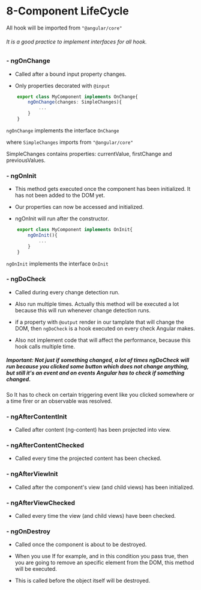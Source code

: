 # 8-Component LifeCycle

All hook will be imported from ```"@angular/core"```

###### It is a good practice to implement interfaces for all hook.

### - ngOnChange
- Called after a bound input property changes.

- Only properties decorated with ```@input```

```ts
    export class MyComponent implements OnChange{
        ngOnChange(changes: SimpleChanges){
            ...     
        }
    }
```
```ngOnChange``` implements the interface ```OnChange```

where ```SimpleChanges``` imports from ```"@angular/core"```

SimpleChanges contains properties: currentValue, firstChange and previousValues.

### - ngOnInit
- This method gets executed once the component has been initialized. It has not been added to the DOM yet.

- Our properties can now be accessed and initialized.

- ngOnInit will run after the constructor.

```ts
    export class MyComponent implements OnInit{
        ngOnInit(){
            ...     
        }
    }
```
```ngOnInit``` implements the interface ```OnInit```

### - ngDoCheck
- Called during every change detection run.

- Also run multiple times. Actually this method will be executed a lot because this will run whenever change detection runs.

- if a property with ```@output``` render in our tamplate that will change the DOM, then ```ngDoCheck``` is a hook executed on every check Angular makes.

- Also not implement code that will affect the performance, because this hook calls multiple time.

##### Important: Not just if something changed, a lot of times ngDoCheck will run because you clicked some button which does not change anything, but still it's an event and on events Angular has to check if something changed.
So It has to check on certain triggering event like you clicked somewhere or a time firer or an observable was resolved.

### - ngAfterContentInit
- Called after content (ng-content) has been projected into view.

### - ngAfterContentChecked
- Called every time the projected content has been checked.

### - ngAfterViewInit
- Called after the component's view (and child views) has been initialized.

### - ngAfterViewChecked
- Called every time the view (and child views) have been checked.

### - ngOnDestroy
- Called once the component is about to be destroyed.

- When you use If for example, and in this condition you pass true, then you are going to remove an specific element from the DOM, this method will be executed.

- This is called before the object itself will be destroyed.
